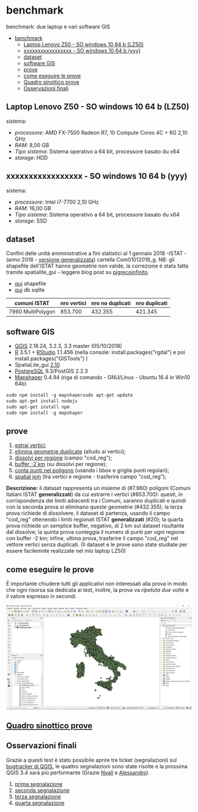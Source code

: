 # benchmark
benchmark: due laptop e vari software GIS

<!-- TOC -->

- [benchmark](#benchmark)
    - [Laptop Lenovo Z50 - SO windows 10 64 b (LZ50)](#laptop-lenovo-z50---so-windows-10-64-b-lz50)
    - [xxxxxxxxxxxxxxxxx - SO windows 10 64 b (yyy)](#xxxxxxxxxxxxxxxxx---so-windows-10-64-b-yyy)
    - [dataset](#dataset)
    - [software GIS](#software-gis)
    - [prove](#prove)
    - [come eseguire le prove](#come-eseguire-le-prove)
    - [Quadro sinottico prove](#quadro-sinottico-prove)
    - [Osservazioni finali](#osservazioni-finali)

<!-- /TOC -->

## Laptop Lenovo Z50 - SO windows 10 64 b (LZ50)

sistema:

* _processore_: AMD FX-7500 Radeon R7, 10 Compute Cores 4C + 6G 2,10 GHz
* _RAM_: 8,00 GB
* _Tipo sistema_: Sistema operativo a 64 bit, processore basato du x64
* _storage_: HDD 


## xxxxxxxxxxxxxxxxx - SO windows 10 64 b (yyy)

sistema:

* _processore_: Intel i7-7700 2,10 GHz
* _RAM_: 16,00 GB
* _Tipo sistema_: Sistema operativo a 64 bit, processore basato du x64
* _storage_: SSD

## dataset

Confini delle unità amministrative a fini statistici al 1 gennaio 2018 -ISTAT - (anno 2018 - [versione generalizzata](https://www4.istat.it/it/archivio/209722)) cartella Com01012018_g. NB: gli shapefile dell'ISTAT hanno geometrie non valide, la correzione è stata fatta tramite spatialite_gui - leggere blog post su [pigrecoinfinito](https://pigrecoinfinito.wordpress.com/2018/03/23/gli-shapefile-istat-del-2018-non-sono-validi-ecco-come-correggerli-con-spatialite/)

* [qui](./dati/com01012018_g_WGS84.7z) shapefile
* [qui](./dati/db_benchmark.7z) db sqlite

comuni ISTAT |nro vertici|nro no duplicati| nro duplicati
-------------|-----------|----------------|--------------
7960 MultiPolygon|853.700|432.355         |421.345

## software GIS

* [QGIS](https://qgis.org/it/site/) 2.18.24, 3.2.3, 3.3 master (05/10/2018)
* [R](https://www.r-project.org/) 3.5.1 + [RStudio](https://www.rstudio.com/products/rstudio/download/) 1.1.456 (nella console: install.packages("rgdal") e poi install.packages("GISTools") )
* SpatiaLite_gui [2.10](http://www.gaia-gis.it/gaia-sins/windows-bin-NEXTGEN-amd64/)
* [PostgreSQL](https://www.postgresql.org/) 9.3/PostGIS 2.2.3
* [Mapshaper](https://mapshaper.org/) 0.4.94 (riga di comando - GNU/Linux - Ubuntu 16.4 in Win10 64b)

```
sudo npm install -g mapshapersudo apt-get update
sudo apt-get install nodejs
sudo apt-get install npm
sudo npm install -g mapshaper
```

## prove

1. [estrai vertici](./prove/estrai_vertici.md);
2. [elimina geometrie duplicate](./prove/elimina_geom_duplicate.md) (alludo ai vertici);
3. [dissolvi per regione](./prove/dissolvi_regione.md) (campo "cod_reg");
4. [buffer -2 km](./prove/buffer5km.md) (su dissolvi per regione);
5. [conta punti nel poligono](./prove/conta_punti_poligono.md) (usando i bbox e griglia punti regolari);
6. [spatial join](./prove/spatial_join.md) (tra vertici e regione - trasferire campo "cod_reg");

**Descrizione:** il dataset rappresenta un insieme di (#7.960) poligoni (Comuni italiani ISTAT **generalizzati**) da cui estrarre i vertici (#853.700): questi, in corrispondenza dei limiti adiacenti tra i Comuni, saranno duplicati e quindi con la seconda prova si eliminano queste geometrie (#432.355); la terza prova richiede di dissolvere, il dataset di partenza, usando il campo "cod_reg" ottenendo i limiti regionali ISTAT **generalizzati** (#20); la quarta prova richiede un semplice buffer, negativo, di 2 km sul dataset risultante dal dissolve; la quinta prova conteggia il numero di punti per ogni regione con buffer -2 km; infine, ultima prova, trasferire il campo "cod_reg" nel vettore vertici senza duplicati. (Il dataset e le prove sono state studiate per essere facilemnte realizzate nel mio laptop LZ50)

## come eseguire le prove

È importante chiudere tutti gli applicativi non interessati alla prova in modo che ogni risorsa sia dedicata ai test, inoltre, la prova va _ripetuta due volte_ e il valore espresso in secondi.

![](./img/estrai_vertici/qgis33master_07.png)

## [Quadro sinottico prove](./quadro_sinottico.md)

## Osservazioni finali

Grazie a questi test è stato possibile aprire tre ticket (segnalazioni) sul [bugtracker di QGIS](https://issues.qgis.org/projects/qgis/issues/), le quattro segnalazioni sono state risolte e la prossima QGIS 3.4 sarà più performante (Grazie [Nyall](https://twitter.com/nyalldawson?lang=it) e [Alessandro](https://twitter.com/elpaso66?lang=it)).

1. [prima segnalazione](https://issues.qgis.org/issues/19919)
2. [seconda segnalazione](https://issues.qgis.org/issues/19973)
3. [terza segnalazione](https://issues.qgis.org/issues/19971)
4. [quarta segnalazione](https://issues.qgis.org/issues/20015)